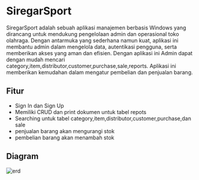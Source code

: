 # SiregarSport
SiregarSport adalah sebuah aplikasi manajemen berbasis Windows yang dirancang untuk mendukung pengelolaan admin dan operasional toko olahraga. Dengan antarmuka yang sederhana namun kuat, aplikasi ini membantu admin dalam mengelola data, autentikasi pengguna, serta memberikan akses yang aman dan efisien.
Dengan aplikasi ini Admin dapat dengan mudah mencari category,item,distributor,customer,purchase,sale,reports.
Aplikasi ini memberikan kemudahan dalam mengatur pembelian dan penjualan barang.

## Fitur
- Sign In dan Sign Up
- Memiliki CRUD dan print dokumen untuk tabel repots
- Searching untuk tabel category,item,distributor,customer,purchase,dan sale
- penjualan barang akan mengurangi stok
- pembelian barang akan menambah stok

## Diagram
![erd]()
